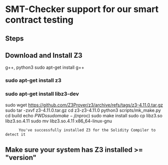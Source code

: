 # SMT-Checker support for our smart contract testing

## Steps

## Download and Install Z3

g++, python3
sudo apt-get install g++
### sudo apt-get install z3
### sudo apt-get install libz3-dev

sudo wget https://github.com/Z3Prover/z3/archive/refs/tags/z3-4.11.0.tar.gz
          sudo tar -zxvf z3-4.11.0.tar.gz
          cd z3-z3-4.11.0
          python3 scripts/mk_make.py
          cd build
          echo $PWDs
          sudo make -j$(nproc)
          sudo make install
          sudo cp libz3.so libz3.so.4.11
          sudo mv libz3.so.4.11 x86_64-linux-gnu

          You've successfully installed Z3 for the Solidity Compiler to detect it

## Make sure your system has Z3 installed >= "version"

